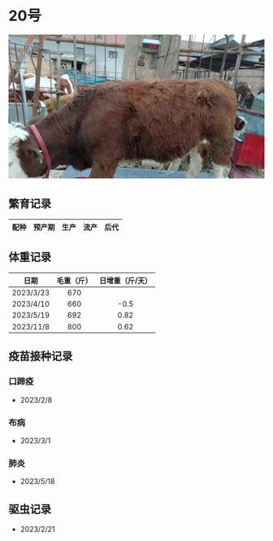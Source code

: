 # 20号

![20号](/images/simmental/third/20.jpg)

## 繁育记录

|配种|预产期|生产|流产|后代|
|:------:|:------:|:------:  |:------:|:--------------------:|

## 体重记录

| 日期           |    毛重（斤）  |日增重（斤/天）|
| ------------- | :-----------: |:------------:|
| 2023/3/23     |      670      |     |
| 2023/4/10     |      660      |-0.5 |
| 2023/5/19     |      692      |0.82 |
| 2023/11/8     |      800      |0.62 |

## 疫苗接种记录

### 口蹄疫

- 2023/2/8

### 布病

- 2023/3/1

### 肺炎

- 2023/5/18

## 驱虫记录

- 2023/2/21

